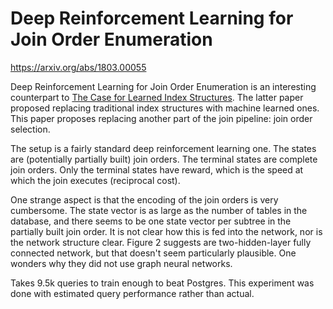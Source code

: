 # Deep Reinforcement Learning for Join Order Enumeration

https://arxiv.org/abs/1803.00055

Deep Reinforcement Learning for Join Order Enumeration is an interesting
counterpart to [The Case for Learned Index
Structures](arxiv:1712.01208/the-case-for-learned-index-structures.md).  The
latter paper proposed replacing traditional index structures with machine
learned ones.  This paper proposes replacing another part of the join
pipeline: join order selection.

The setup is a fairly standard deep reinforcement learning one.  The states
are (potentially partially built) join orders.  The terminal states are
complete join orders.  Only the terminal states have reward, which is the
speed at which the join executes (reciprocal cost).

One strange aspect is that the encoding of the join orders is very
cumbersome.  The state vector is as large as the number of tables in the
database, and there seems to be one state vector per subtree in the
partially built join order.  It is not clear how this is fed into the
network, nor is the network structure clear.  Figure 2 suggests are
two-hidden-layer fully connected network, but that doesn't seem particularly
plausible.  One wonders why they did not use graph neural networks.

Takes 9.5k queries to train enough to beat Postgres.  This experiment was
done with estimated query performance rather than actual.
